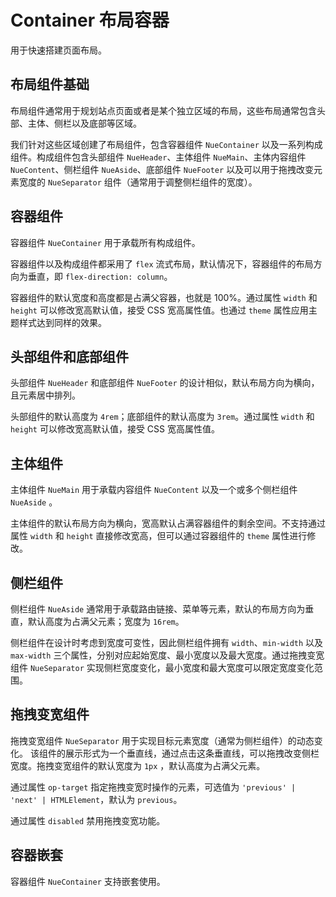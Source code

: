# Container 布局容器

用于快速搭建页面布局。

## 布局组件基础

布局组件通常用于规划站点页面或者是某个独立区域的布局，这些布局通常包含头部、主体、侧栏以及底部等区域。

我们针对这些区域创建了布局组件，包含容器组件 `NueContainer` 以及一系列构成组件。构成组件包含头部组件
`NueHeader`、主体组件 `NueMain`、主体内容组件 `NueContent`、侧栏组件 `NueAside`、底部组件 `NueFooter`
以及可以用于拖拽改变元素宽度的 `NueSeparator` 组件（通常用于调整侧栏组件的宽度）。

## 容器组件

容器组件 `NueContainer` 用于承载所有构成组件。

容器组件以及构成组件都采用了 `flex` 流式布局，默认情况下，容器组件的布局方向为垂直，即
`flex-direction: column`。

容器组件的默认宽度和高度都是占满父容器，也就是 100%。通过属性 `width` 和 `height` 可以修改宽高默认值，接受
CSS 宽高属性值。也通过 `theme` 属性应用主题样式达到同样的效果。

<preview path="./basic.vue"></preview>

## 头部组件和底部组件

头部组件 `NueHeader` 和底部组件 `NueFooter` 的设计相似，默认布局方向为横向，且元素居中排列。

头部组件的默认高度为 `4rem`；底部组件的默认高度为 `3rem`。通过属性 `width` 和 `height` 可以修改宽高默认值，接受
CSS 宽高属性值。

<preview path="./header-comp.vue"></preview>
<preview path="./footer-comp.vue"></preview>

## 主体组件

主体组件 `NueMain` 用于承载内容组件 `NueContent` 以及一个或多个侧栏组件 `NueAside` 。

主体组件的默认布局方向为横向，宽高默认占满容器组件的剩余空间。不支持通过属性 `width` 和 `height`
直接修改宽高，但可以通过容器组件的 `theme` 属性进行修改。

<preview path="./main-comp.vue"></preview>

## 侧栏组件

侧栏组件 `NueAside` 通常用于承载路由链接、菜单等元素，默认的布局方向为垂直，默认高度为占满父元素；宽度为
`16rem`。

侧栏组件在设计时考虑到宽度可变性，因此侧栏组件拥有 `width`、`min-width` 以及 `max-width`
三个属性，分别对应起始宽度、最小宽度以及最大宽度。通过拖拽变宽组件 `NueSeparator`
实现侧栏宽度变化，最小宽度和最大宽度可以限定宽度变化范围。

<preview path="./aside-comp.vue"></preview>

## 拖拽变宽组件

拖拽变宽组件 `NueSeparator` 用于实现目标元素宽度（通常为侧栏组件）的动态变化。
该组件的展示形式为一个垂直线，通过点击这条垂直线，可以拖拽改变侧栏宽度。拖拽变宽组件的默认宽度为 `1px` 
，默认高度为占满父元素。

通过属性 `op-target` 指定拖拽变宽时操作的元素，可选值为 `'previous' | 'next' | HTMLElement`，默认为
`previous`。

通过属性 `disabled` 禁用拖拽变宽功能。

<preview path="./separator.vue"></preview>

## 容器嵌套

容器组件 `NueContainer` 支持嵌套使用。

<preview path="./nested.vue"></preview>